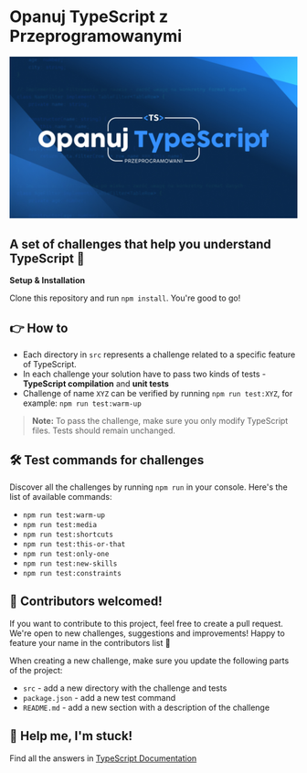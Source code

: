 # Opanuj TypeScript z Przeprogramowanymi

![](./media/logo-main.jpg)

## A set of challenges that help you understand TypeScript 🚀

**Setup & Installation**

Clone this repository and run `npm install`. You're good to go!

## 👉 How to

- Each directory in `src` represents a challenge related to a specific feature of TypeScript.
- In each challenge your solution have to pass two kinds of tests - **TypeScript compilation** and **unit tests**
- Challenge of name `XYZ` can be verified by running `npm run test:XYZ`, for example: `npm run test:warm-up`

> **Note:** To pass the challenge, make sure you only modify TypeScript files. Tests should remain unchanged.

## 🛠️ Test commands for challenges

Discover all the challenges by running `npm run` in your console. Here's the list of available commands:

- `npm run test:warm-up`
- `npm run test:media`
- `npm run test:shortcuts`
- `npm run test:this-or-that`
- `npm run test:only-one`
- `npm run test:new-skills`
- `npm run test:constraints`

## 🙌 Contributors welcomed!

If you want to contribute to this project, feel free to create a pull request. We're open to new challenges, suggestions and improvements! Happy to feature your name in the contributors list 🎉

When creating a new challenge, make sure you update the following parts of the project:

- `src` - add a new directory with the challenge and tests
- `package.json` - add a new test command
- `README.md` - add a new section with a description of the challenge

## 🛟 Help me, I'm stuck!

Find all the answers in [TypeScript Documentation](https://www.typescriptlang.org/docs/home.html)
